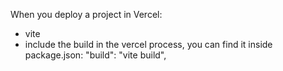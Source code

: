 When you deploy a project in Vercel:

- vite 
- include the build in the vercel process, you can find it inside package.json:   "build": "vite build",
